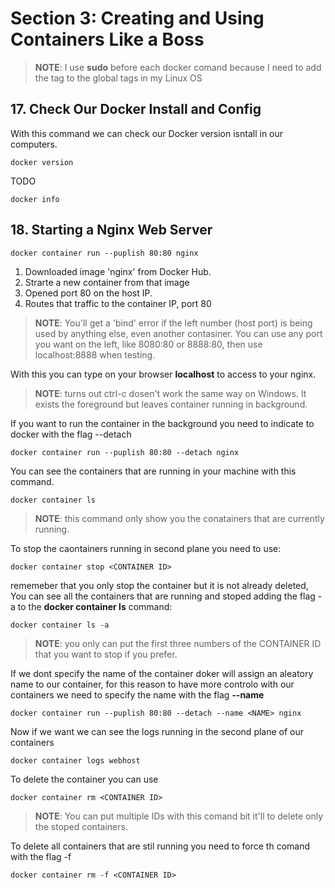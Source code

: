 # Section 3: Creating and Using Containers Like a Boss

> **NOTE**: I use **sudo** before each docker comand because I need to add the tag to the global tags in my Linux OS

## 17. Check Our Docker Install and Config

With this command we can check our Docker version isntall in our computers.
```
docker version
```

TODO
```
docker info
```

## 18. Starting a Nginx Web Server

```
docker container run --puplish 80:80 nginx
```

1. Downloaded image 'nginx' from Docker Hub.
2. Strarte a new container from that image
3. Opened port 80 on the host IP.
4. Routes that traffic to the container IP, port 80

> **NOTE**: You'll get a 'bind' error if the left number (host port) is being used by anything else, even another contasiner. You can use any port you want on the left, like 8080:80 or 8888:80, then use localhost:8888 when testing.

With this you can type on your browser **localhost** to access to your nginx.

> **NOTE**: turns out ctrl-c dosen't work the same way on Windows. It exists the foreground but leaves container running in background.

If you want to run the container in the background you need to indicate to docker with the flag --detach
```
docker container run --puplish 80:80 --detach nginx
```

You can see the containers that are running in your machine with this command.
```
docker container ls
```
> **NOTE**: this command only show you the conatainers that are currently running.


To stop the caontainers running in second plane you need to use:
```
docker container stop <CONTAINER ID>
```
rememeber that you only stop the container but it is not already deleted, You can see all the containers that are running and stoped adding the flag -a to the **docker container ls** command:
```
docker container ls -a
```

>**NOTE**: you only can put the first three numbers of the CONTAINER ID that you want to stop if you prefer.

If we dont specify the name of the container doker will assign an aleatory name to our container, for this reason to have more controlo with our containers we need to specify the name with the flag **--name**
```
docker container run --puplish 80:80 --detach --name <NAME> nginx
```

Now if we want we can see the logs running in the second plane of our containers
```
docker container logs webhost
```

To delete the container you can use
```
docker container rm <CONTAINER ID>
```
> **NOTE**: You can put multiple IDs with this comand bit it'll to delete only the stoped containers.

To delete all containers that are stil running you need to force th comand with the flag -f
```
docker container rm -f <CONTAINER ID>
```

